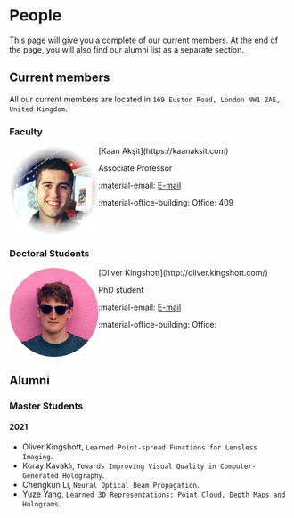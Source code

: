 # People
This page will give you a complete of our current members.
At the end of the page, you will also find our alumni list as a separate section.

## Current members
All our current members are located in `169 Euston Road, London NW1 2AE, United Kingdom`.

### Faculty
<img align="left" src="../people/kaan_aksit.png" width="160" alt/>
[Kaan Akşit](https://kaanaksit.com)

Associate Professor

:material-email: [E-mail](mailto:k.aksit@ucl.ac.uk)

:material-office-building: Office: 409
<br clear="left"/>

### Doctoral Students
<img align='left' src="../people/oliver_kingshott.png" width="160" alt/>
[Oliver Kingshott](http://oliver.kingshott.com/)

PhD student

:material-email: [E-mail](mailto:oliver.kingshott.19@ucl.ac.uk)

:material-office-building: Office: 
<br clear="left"/>

## Alumni

### Master Students

#### 2021
- Oliver Kingshott, `Learned Point-spread Functions for Lensless Imaging`.
- Koray Kavaklı, `Towards Improving Visual Quality in Computer-Generated Holography`.
- Chengkun Li, `Neural Optical Beam Propagation`.
- Yuze Yang, `Learned 3D Representations: Point Cloud, Depth Maps and Holograms`.
